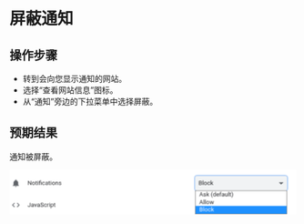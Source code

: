 # 屏蔽通知

## 操作步骤

- 转到会向您显示通知的网站。
- 选择“查看网站信息”图标。
- 从“通知”旁边的下拉菜单中选择屏蔽。

## 预期结果

通知被屏蔽。

![屏蔽通知-1](./img/屏蔽通知-1.png)
